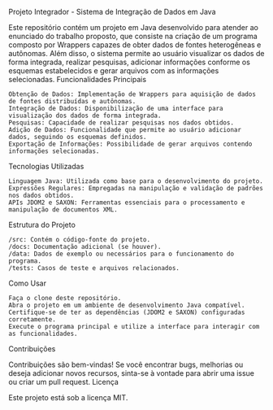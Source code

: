 Projeto Integrador - Sistema de Integração de Dados em Java

Este repositório contém um projeto em Java desenvolvido para atender ao enunciado do trabalho proposto, que consiste na criação de um programa composto por Wrappers capazes de obter dados de fontes heterogêneas e autônomas. Além disso, o sistema permite ao usuário visualizar os dados de forma integrada, realizar pesquisas, adicionar informações conforme os esquemas estabelecidos e gerar arquivos com as informações selecionadas.
Funcionalidades Principais

    Obtenção de Dados: Implementação de Wrappers para aquisição de dados de fontes distribuídas e autônomas.
    Integração de Dados: Disponibilização de uma interface para visualização dos dados de forma integrada.
    Pesquisas: Capacidade de realizar pesquisas nos dados obtidos.
    Adição de Dados: Funcionalidade que permite ao usuário adicionar dados, seguindo os esquemas definidos.
    Exportação de Informações: Possibilidade de gerar arquivos contendo informações selecionadas.

Tecnologias Utilizadas

    Linguagem Java: Utilizada como base para o desenvolvimento do projeto.
    Expressões Regulares: Empregadas na manipulação e validação de padrões nos dados obtidos.
    APIs JDOM2 e SAXON: Ferramentas essenciais para o processamento e manipulação de documentos XML.

Estrutura do Projeto

    /src: Contém o código-fonte do projeto.
    /docs: Documentação adicional (se houver).
    /data: Dados de exemplo ou necessários para o funcionamento do programa.
    /tests: Casos de teste e arquivos relacionados.

Como Usar

    Faça o clone deste repositório.
    Abra o projeto em um ambiente de desenvolvimento Java compatível.
    Certifique-se de ter as dependências (JDOM2 e SAXON) configuradas corretamente.
    Execute o programa principal e utilize a interface para interagir com as funcionalidades.

Contribuições

Contribuições são bem-vindas! Se você encontrar bugs, melhorias ou deseja adicionar novos recursos, sinta-se à vontade para abrir uma issue ou criar um pull request.
Licença

Este projeto está sob a licença MIT.
